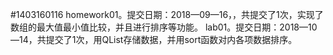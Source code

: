 #1403160116
homework01。提交日期：2018—09—16，，共提交了1次，实现了数组的最大值最小值比较，并且进行排序等功能。
lab01。提交日期：2018—10—14，共提交了1次，用QList存储数据，并用sort函数对内各项数据排序。

